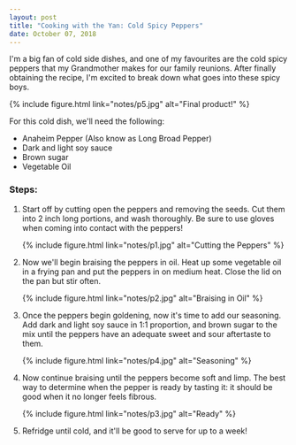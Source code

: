 ```yaml
---
layout: post
title: "Cooking with the Yan: Cold Spicy Peppers"
date: October 07, 2018
---
```


I'm a big fan of cold side dishes, and one of my favourites are the cold spicy peppers that my Grandmother makes for our family reunions. After finally obtaining the recipe, I'm excited to break down what goes into these spicy boys.

{% include figure.html link="notes/p5.jpg" alt="Final product!" %}

For this cold dish, we'll need the following:
- Anaheim Pepper (Also know as Long Broad Pepper)
- Dark and light soy sauce
- Brown sugar
- Vegetable Oil

### Steps:

1. Start off by cutting open the peppers and removing the seeds. Cut them into 2 inch long portions, and wash thoroughly. Be sure to use gloves when coming into contact with the peppers!

    {% include figure.html link="notes/p1.jpg" alt="Cutting the Peppers" %}

2. Now we'll begin braising the peppers in oil. Heat up some vegetable oil in a frying pan and put the peppers in on medium heat. Close the lid on the pan but stir often.

    {% include figure.html link="notes/p2.jpg" alt="Braising in Oil" %}

3. Once the peppers begin goldening, now it's time to add our seasoning. Add dark and light soy sauce in 1:1 proportion, and brown sugar to the mix until the peppers have an adequate sweet and sour aftertaste to them.

    {% include figure.html link="notes/p4.jpg" alt="Seasoning" %}

4. Now continue braising until the peppers become soft and limp. The best way to determine when the pepper is ready by tasting it: it should be good when it no longer feels fibrous.

    {% include figure.html link="notes/p3.jpg" alt="Ready" %}

5. Refridge until cold, and it'll be good to serve for up to a week!
